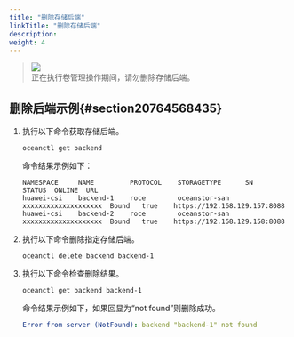 ```yaml
---
title: "删除存储后端"
linkTitle: "删除存储后端"
description: 
weight: 4
---
```


>![](/css-docs/public_sys-resources/zh/icon-notice.gif)  
>正在执行卷管理操作期间，请勿删除存储后端。

## 删除后端示例{#section20764568435}

1.  执行以下命令获取存储后端。

    ```
    oceanctl get backend 
    ```

    命令结果示例如下：

    ```
    NAMESPACE     NAME         PROTOCOL    STORAGETYPE      SN                    STATUS  ONLINE  URL                 
    huawei-csi    backend-1    roce        oceanstor-san    xxxxxxxxxxxxxxxxxxxx  Bound   true    https://192.168.129.157:8088   
    huawei-csi    backend-2    roce        oceanstor-san    xxxxxxxxxxxxxxxxxxxx  Bound   true    https://192.168.129.158:8088  
    ```

2.  执行以下命令删除指定存储后端。

    ```
    oceanctl delete backend backend-1
    ```

3.  执行以下命令检查删除结果。

    ```
    oceanctl get backend backend-1
    ```

    命令结果示例如下，如果回显为“not found”则删除成功。

    ```yaml
    Error from server (NotFound): backend "backend-1" not found
    ```

